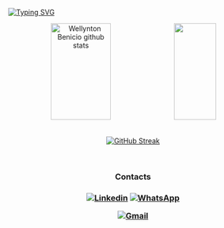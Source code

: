 [![Typing SVG](https://readme-typing-svg.herokuapp.com/?color=00bfbf&size=35&center=true&vCenter=true&width=1000&lines=Welcome!;+:%29)](https://git.io/typing-svg)

<div align="center">  
  <img width="49%" height="195px" src="https://github-readme-stats.vercel.app/api?username=wellbenicio&show_icons=true&count_private=true&hide_border=true&title_color=00bfbf&icon_color=00bfbf&text_color=c9d1d9&bg_color=0d1117" alt="Wellynton Benicio github stats" /> 
  <img width="41%" height="195px" src="https://github-readme-stats.vercel.app/api/top-langs/?username=wellbenicio&layout=compact&hide_border=true&title_color=00bfbf&text_color=00bfbf&bg_color=0d1117" />
</div>

<br/>

<div align="center">

[![GitHub Streak](http://github-readme-streak-stats.herokuapp.com?user=wellbenicio&theme=blux&hide_border=true)](https://git.io/streak-stats)

</div>
  <br/>
<div align="center">
  
<h3>Contacts<h3/>


[![Linkedin](https://img.shields.io/badge/LinkedIn-0077B5?style=for-the-badge&logo=linkedin&logoColor=white&link=https://www.linkedin.com/in/wellbenicio)](https://www.linkedin.com/in/wellbenicio)
[![WhatsApp](https://img.shields.io/badge/WhatsApp-25D366?style=for-the-badge&logo=whatsapp&logoColor=white&link=https://wa.me/5511995515597)](https://wa.me/5511995515597)


[![Gmail](https://img.shields.io/badge/-wellynton.benicio@gmail.com-D14836?style=for-the-badge&logo=gmail&logoColor=white&link=mailto:wellynton.benicio@gmail.com)](mailto:wellynton.benicio@gmail.com)

</div>
